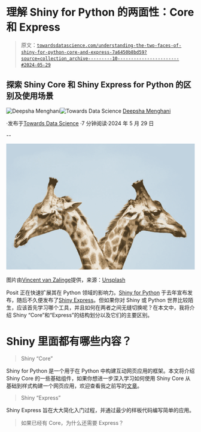 # 理解 Shiny for Python 的两面性：Core 和 Express

> 原文：[`towardsdatascience.com/understanding-the-two-faces-of-shiny-for-python-core-and-express-7a6450b8bd59?source=collection_archive---------10-----------------------#2024-05-29`](https://towardsdatascience.com/understanding-the-two-faces-of-shiny-for-python-core-and-express-7a6450b8bd59?source=collection_archive---------10-----------------------#2024-05-29)

## 探索 Shiny Core 和 Shiny Express for Python 的区别及使用场景

[](https://medium.com/@menghani.deepsha?source=post_page---byline--7a6450b8bd59--------------------------------)![Deepsha Menghani](https://medium.com/@menghani.deepsha?source=post_page---byline--7a6450b8bd59--------------------------------)[](https://towardsdatascience.com/?source=post_page---byline--7a6450b8bd59--------------------------------)![Towards Data Science](https://towardsdatascience.com/?source=post_page---byline--7a6450b8bd59--------------------------------) [Deepsha Menghani](https://medium.com/@menghani.deepsha?source=post_page---byline--7a6450b8bd59--------------------------------)

·发布于[Towards Data Science](https://towardsdatascience.com/?source=post_page---byline--7a6450b8bd59--------------------------------) ·7 分钟阅读·2024 年 5 月 29 日

--

![](img/f0d0a35e5f331fd3ba9c92cd28c1a85f.png)

图片由[Vincent van Zalinge](https://unsplash.com/@vincentvanzalinge?utm_content=creditCopyText&utm_medium=referral&utm_source=unsplash)提供，来源：[Unsplash](https://unsplash.com/photos/two-giraffe-illustration-4Mu2bXIsn5Y?utm_content=creditCopyText&utm_medium=referral&utm_source=unsplash)

Posit 正在快速扩展其在 Python 领域的影响力。[Shiny for Python](https://shiny.posit.co/blog/posts/shiny-python-general-availability/) 于去年宣布发布，随后不久便发布了[Shiny Express](https://shiny.posit.co/blog/posts/shiny-express/)。但如果你对 Shiny 或 Python 世界比较陌生，应该首先学习哪个工具，并且如何在两者之间无缝切换呢？在本文中，我将介绍 Shiny “Core”和“Express”的结构划分以及它们的主要区别。

# Shiny 里面都有哪些内容？

> Shiny “Core”

Shiny for Python 是一个用于在 Python 中构建互动网页应用的框架。本文将介绍 Shiny Core 的一些基础组件，如果你想进一步深入学习如何使用 Shiny Core 从基础到样式构建一个网页应用，欢迎查看我之前写的[文章](https://medium.com/towards-data-science/learn-shiny-for-python-with-a-puppy-traits-dashboard-cc65f05e88c4)。

> Shiny “Express”

Shiny Express 旨在大大简化入门过程，并通过最少的样板代码编写简单的应用。

> 如果已经有 Core，为什么还需要 Express？
